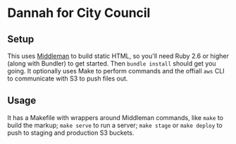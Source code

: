 Dannah for City Council
=======================

Setup
-----

This uses [Middleman](https://middlemanapp.com/) to build static HTML, so you'll need Ruby 2.6 or higher (along with Bundler) to get started. Then `bundle install` should get you going. It optionally uses Make to perform commands and the offiall `aws` CLI to communicate with S3 to push files out.

Usage
-----

It has a Makefile with wrappers around Middleman commands, like `make` to build the markup; `make serve` to run a server; `make stage` or `make deploy` to push to staging and production S3 buckets.

